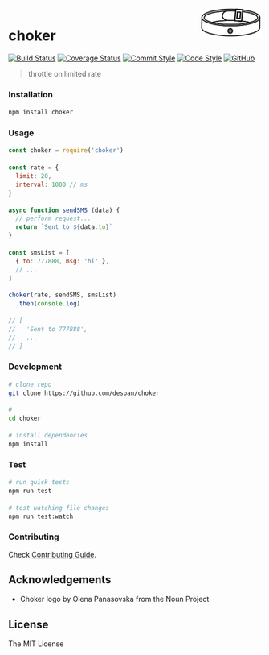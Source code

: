 <img src="logo.png" align="right" height="60px"/>
<img align="right" width="0" height="48px" hspace="10"/>

# choker

[![Build Status](https://travis-ci.org/despan/choker.svg?branch=master)](https://travis-ci.org/despan/choker)
[![Coverage Status](https://coveralls.io/repos/github/despan/choker/badge.svg?branch=master)](https://coveralls.io/github/despan/choker?branch=master)
[![Commit Style](https://img.shields.io/badge/commits-conventional-blue.svg)](https://conventionalcommits.org)
[![Code Style](https://img.shields.io/badge/code%20style-standard-blue.svg)](http://standardjs.com)
[![GitHub](https://img.shields.io/github/license/despan/choker)](/LICENSE)

> throttle on limited rate

### Installation

```sh
npm install choker
```

### Usage

```js
const choker = require('choker')

const rate = {
  limit: 20,
  interval: 1000 // ms
}

async function sendSMS (data) {
  // perform request...
  return `Sent to ${data.to}`
}

const smsList = [
  { to: 777888, msg: 'hi' },
  // ...
]

choker(rate, sendSMS, smsList)
  .then(console.log)

// [
//   'Sent to 777888',
//   ...
// ]
```

### Development

```sh
# clone repo
git clone https://github.com/despan/choker

#
cd choker

# install dependencies
npm install
```

### Test

```sh
# run quick tests
npm run test

# test watching file changes
npm run test:watch
```

### Contributing

Check [Contributing Guide](/CONTRIBUTING.md).

## Acknowledgements

- Choker logo by Olena Panasovska from the Noun Project

## License

The MIT License
